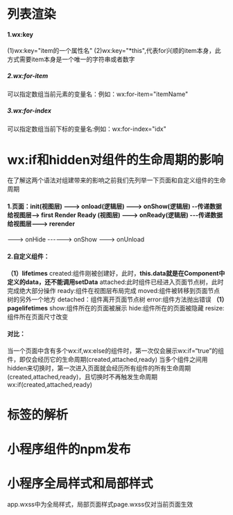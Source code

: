 # 列表渲染
#### 1.wx:key
(1)wx:key="item的一个属性名"
(2)wx:key="*this",代表for兴顺的item本身，此方式需要item本身是一个唯一的字符串或者数字
##### 2.wx:for-item
可以指定数组当前元素的变量名：例如：wx:for-item="itemName"
##### 3.wx:for-index
可以指定数组当前下标的变量名:例如：wx:for-index="idx"
# wx:if和hidden对组件的生命周期的影响
在了解这两个语法对组建带来的影响之前我们先列举一下页面和自定义组件的生命周期
#### 1.页面：init(视图层) ---> onload(逻辑层) ---> onShow(逻辑层)  --传递数据给视图层--> first Render Ready (视图层) ---> onReady(逻辑层) ---传递数据给视图层---> rerender
--->  onHide  ------>  onShow  ---> onUnload
#### 2.自定义组件：
**（1）lifetimes**
created:组件刚被创建好，此时，**this.data就是在Component中定义的data，还不能调用setData**
attached:此时组件已经进入页面节点树，此时完成绝大部分操作
ready:组件在视图层布局完成
moved:组件被转移到页面节点树的另外一个地方
detached：组件离开页面节点树
error:组件方法抛出错误
**（1）pagelifetimes**
show:组件所在的页面被展示
hide:组件所在的页面被隐藏
resize:组件所在页面尺寸改变
#### 对比：
当一个页面中含有多个wx:if,wx:else的组件时，第一次仅会展示wx:if=“true”的组件，即仅会经历它的生命周期(created,attached,ready)
当多个组件之间用hidden来切换时，第一次进入页面就会经历所有组件的所有生命周期(created,attached,ready)，且切换时不再触发生命周期
wx:if(created,attached,ready)
# <wxs>标签的解析
# 小程序组件的npm发布
# 小程序全局样式和局部样式
app.wxss中为全局样式，局部页面样式page.wxss仅对当前页面生效